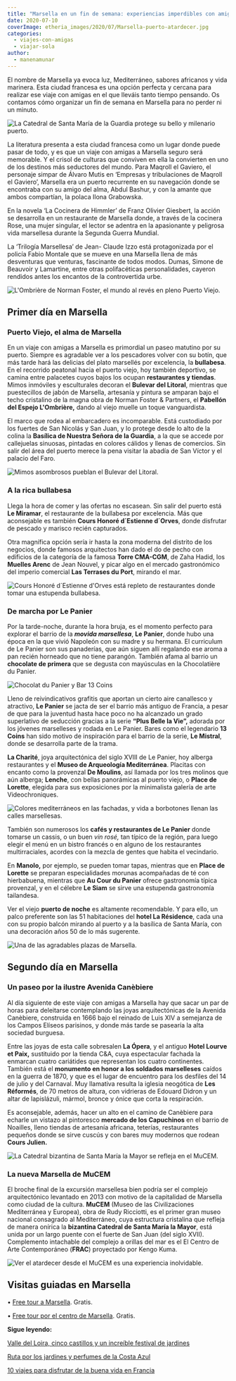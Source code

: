 ```yaml
---
title: "Marsella en un fin de semana: experiencias imperdibles con amigas"
date: 2020-07-10
coverImage: etheria_images/2020/07/Marsella-puerto-atardecer.jpg
categories: 
  - viajes-con-amigas
  - viajar-sola
author: 
  - manenamunar
---
```


El nombre de Marsella ya evoca luz, Mediterráneo, sabores africanos y vida marinera. 
Esta ciudad francesa es una opción perfecta y cercana para realizar ese viaje con amigas 
en el que lleváis tanto tiempo pensando. Os contamos cómo organizar un fin de semana en 
Marsella para no perder ni un minuto. 

![La Catedral de Santa María de la Guardia protege su bello y milenario puerto.](etheria_images/2020/06/Marsella-viaje-mujeres-etheria.jpg "La Catedral de Santa María de la Guardia protege su bello y milenario puerto. © Manena Munar")

La literatura presenta a esta ciudad francesa como un lugar donde puede pasar de todo, y 
es que un viaje con amigas a Marsella seguro será memorable. Y el crisol de culturas que 
conviven en ella la convierten en uno de los destinos más seductores del mundo. Para 
Maqroll el Gaviero, el personaje simpar de Álvaro Mutis en ‘Empresas y tribulaciones de 
Maqroll el Gaviero’, Marsella era un puerto recurrente en su navegación donde se 
encontraba con su amigo del alma, Abdul Bashur, y con la amante que ambos compartían, la 
polaca Ilona Grabowska. 

En la novela ‘La Cocinera de Himmler’ de Franz Olivier Giesbert, la acción se desarrolla 
en un restaurante de Marsella donde, a través de la cocinera Rose, una mujer singular, 
el lector se adentra en la apasionante y peligrosa vida marsellesa durante la Segunda 
Guerra Mundial. 

La ‘Trilogía Marsellesa’ de Jean- Claude Izzo está protagonizada por el policía Fabio 
Montale que se mueve en una Marsella llena de más desventuras que venturas, fascinante 
de todos modos. Dumas, Simone de Beauvoir y Lamartine, entre otras polifacéticas 
personalidades, cayeron rendidos antes los encantos de la controvertida urbe. 

![L'Ombrière de Norman Foster, el mundo al revés en pleno Puerto Viejo.](etheria_images/2020/06/marsella-espejo-ombiere-foster.jpg "L'Ombrière de Norman Foster, el mundo al revés en pleno Puerto Viejo. © M. Munar")

## Primer día en Marsella

### Puerto Viejo, el alma de Marsella

En un viaje con amigas a Marsella es primordial un paseo matutino por su puerto. Siempre 
es agradable ver a los pescadores volver con su botín, que más tarde hará las delicias 
del plato marsellés por excelencia, la **bullabesa**. En el recorrido peatonal hacia el 
puerto viejo, hoy también deportivo, se camina entre palacetes cuyos bajos los ocupan 
**restaurantes y tiendas**. Mimos inmóviles y esculturales decoran el **Bulevar del 
Litoral**, mientras que puestecillos de jabón de Marsella, artesanía y pintura se 
amparan bajo el techo cristalino de la magna obra de Norman Foster & Partners, el 
**Pabellón del Espejo L'Ombrière,** dando al viejo muelle un toque vanguardista. 

El marco que rodea al embarcadero es incomparable. Está custodiado por los fuertes de 
San Nicolás y San Juan, y lo protege desde lo alto de la colina la **Basílica de Nuestra 
Señora de la Guardia**, a la que se accede por callejuelas sinuosas, pintadas en colores 
cálidos y llenas de comercios. Sin salir del área del puerto merece la pena visitar la 
abadía de San Víctor y el palacio del Faro. 

![Mimos asombrosos pueblan el Bulevar del Litoral.](etheria_images/2020/06/viaje-marsella-mimos.jpg "Mimos asombrosos pueblan el Bulevar del Litoral. © M. Munar")

### A la rica bullabesa

Llega la hora de comer y las ofertas no escasean. Sin salir del puerto está **Le 
Miramar**, el restaurante de la bullabesa por excelencia. Más que aconsejable es también 
**Cours Honoré d´Estienne d´Orves**, donde disfrutar de pescado y marisco recién 
capturados. 

Otra magnífica opción sería ir hasta la zona moderna del distrito de los negocios, donde 
famosos arquitectos han dado el do de pecho con edificios de la categoría de la famosa 
**Torre CMA-CGM**, de Zaha Hadid, los **Muelles Arenc** de Jean Nouvel, y picar algo en 
el mercado gastronómico del imperio comercial **Las Terrases du Port**, mirando el mar. 

![Cours Honoré d´Estienne d'Orves está repleto de restaurantes donde tomar una estupenda bullabesa.](etheria_images/2020/06/bares-marsella.jpg "Cours Honoré d´Estienne d'Orves está repleto de restaurantes donde tomar una estupenda bullabesa. © M. Munar")

### De marcha por Le Panier

Por la tarde-noche, durante la hora bruja, es el momento perfecto para explorar el 
barrio de la **_movida marsellesa_**, **Le Panier**, donde hubo una época en la que 
vivió Napoleón con su madre y su hermana. El curriculum de Le Panier son sus panaderías, 
que aún siguen allí regalando ese aroma a pan recién horneado que no tiene parangón. 
También afama al barrio un **chocolate de primera** que se degusta con mayúsculas en la 
Chocolatière du Panier. 

![Chocolat du Panier y Bar 13 Coins](etheria_images/2020/06/viaje-marsella-panier.jpg "Chocolat du Panier y Bar 13 Coins. © M. Munar")

Lleno de reivindicativos grafitis que aportan un cierto aire canallesco y atractivo, 
**Le Panier** se jacta de ser el barrio más antiguo de Francia, a pesar de que para la 
juventud hasta hace poco no ha alcanzado un grado superlativo de seducción gracias a la 
serie **“Plus Belle la Vie”,** adorada por los jóvenes marselleses y rodada en Le 
Panier. Bares como el legendario **13 Coins** han sido motivo de inspiración para el 
barrio de la serie, **Le Mistral**, donde se desarrolla parte de la trama. 

**La Charité**, joya arquitectónica del siglo XVIII de Le Panier, hoy alberga 
restaurantes y el **Museo de Arqueología Mediterránea**. Placitas con encanto como la 
provenzal **De Moulins**, así llamada por los tres molinos que aún alberga; **Lenche**, 
con bellas panorámicas al puerto viejo, o **Place de Lorette**, elegida para sus 
exposiciones por la minimalista galería de arte Videochroniques. 

![Colores mediterráneos en las fachadas, y vida a borbotones llenan las calles marsellesas.](etheria_images/2020/06/viaje-calles-marsella.jpg "Colores mediterráneos en las fachadas, y vida a borbotones llenan las calles marsellesas. © M. Munar")

También son numerosos los **cafés y restaurantes de Le Panier** donde tomarse un cassis, 
o un buen _vin_ _rosé,_ tan típico de la región, para luego elegir el menú en un bistro 
francés o en alguno de los restaurantes multirraciales, acordes con la mezcla de gentes 
que habita el vecindario. 

En **Manolo,** por ejemplo, se pueden tomar tapas, mientras que en **Place de Lorette** 
se preparan especialidades morunas acompañadas de té con hierbabuena, mientras que **Au 
Cour du Panier** ofrece gastronomía típica provenzal, y en el célebre **Le Siam** se 
sirve una estupenda gastronomía tailandesa. 

Ver el viejo **puerto de noche** es altamente recomendable. Y para ello, un palco 
preferente son las 51 habitaciones del **hotel La Résidence**, cada una con su propio 
balcón mirando al puerto y a la basílica de Santa María, con una decoración años 50 de 
lo más sugerente. 

![Una de las agradables plazas de Marsella.](etheria_images/2020/06/marsella-verano.jpg "Una de las agradables plazas de Marsella. © M. Munar")

## Segundo día en Marsella

### Un paseo por la ilustre Avenida Canèbiere

Al día siguiente de este viaje con amigas a Marsella hay que sacar un par de horas para 
deleitarse contemplando las joyas arquitectónicas de la Avenida Canèbiere, construida en 
1666 bajo el reinado de Luis XIV a semejanza de los Campos Elíseos parisinos, y donde 
más tarde se pasearía la alta sociedad burguesa. 

Entre las joyas de esta calle sobresalen **La Ópera**, y el antiguo **Hotel Lourve et 
Paix,** sustituido por la tienda C&A, cuya espectacular fachada la enmarcan cuatro 
cariátides que representan los cuatro continentes. También está el **monumento en honor 
a los soldados marselleses** caídos en la guerra de 1870, y que es el lugar de encuentro 
para los desfiles del 14 de julio y del Carnaval. Muy llamativa resulta la iglesia 
neogótica de **Les Réformés**, de 70 metros de altura, con vidrieras de Edouard Didron y 
un altar de lapislázuli, mármol, bronce y ónice que corta la respiración. 

Es aconsejable, además, hacer un alto en el camino de Canèbiere para echarle un vistazo 
al pintoresco **mercado de los Capuchinos** en el barrio de Noailles, lleno tiendas de 
artesanía africana, teterías, restaurantes pequeños donde se sirve cuscús y con bares 
muy modernos que rodean **Cours Julien.** 

![La Catedral bizantina de Santa María la Mayor se refleja en el MuCEM.](etheria_images/2020/06/catedral-marsella-mucem.jpg "La Catedral bizantina de Santa María la Mayor se refleja en el MuCEM. ©M. Munar")

### La nueva Marsella de MuCEM

El broche final de la excursión marsellesa bien podría ser el complejo arquitectónico 
levantado en 2013 con motivo de la capitalidad de Marsella como ciudad de la cultura. 
**MuCEM** (Museo de las Civilizaciones Mediterránea y Europea), obra de Rudy Ricciotti, 
es el primer gran museo nacional consagrado al Mediterráneo, cuya estructura cristalina 
que refleja de manera onírica la **bizantina Catedral de Santa María la Mayor**, está 
unida por un largo puente con el fuerte de San Juan (del siglo XVII). Complemento 
intachable del complejo a orillas del mar es el El Centro de Arte Contemporáneo 
(**FRAC**) proyectado por Kengo Kuma. 

![Ver el atardecer desde el MuCEM es una experiencia inolvidable.](etheria_images/2020/06/marsella-mucem.jpg "Ver el atardecer desde el MuCEM es una experiencia inolvidable. © M. Munar")

## Visitas guiadas en Marsella

• [Free tour a 
Marsella](https://www.civitatis.com/es/marsella/free-tour-marsella/?aid=10211). Gratis. 

• [Free tour por el centro de 
Marsella](https://www.civitatis.com/es/marsella/tour-centro-marsella/?aid=10211). 
Gratis. 

**Sigue leyendo:** 

[Valle del Loira, cinco castillos y un increíble festival de 
jardines](https://etheriamagazine.com/2021/08/09/valle-del-loira-entre-castillos-y-jardines/) 

[Ruta por los jardines y perfumes de la Costa 
Azul](https://etheriamagazine.com/2021/07/07/ruta-de-los-jardines-costa-azul-francia/) 

[10 viajes para disfrutar de la buena vida en 
Francia](https://etheriamagazine.com/2020/09/02/mejores-destinos-para-viajar-en-francia/)
